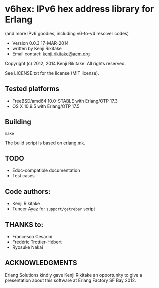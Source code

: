 # v6hex: IPv6 hex address library for Erlang

(and more IPv6 goodies, including v6-to-v4 resolver codes)

* Version 0.0.3 17-MAR-2014
* written by Kenji Rikitake
* Email contact: <kenji.rikitake@acm.org>

Copyright (c) 2012, 2014 Kenji Rikitake. All rights reserved.

See LICENSE.txt for the license (MIT license).

## Tested platforms

* FreeBSD/amd64 10.0-STABLE with Erlang/OTP 17.3
* OS X 10.9.5 with Erlang/OTP 17.5

## Building 

    make

The build script is based on
[erlang.mk](https://github.com/extend/erlang.mk).

## TODO

* Edoc-compatible documentation
* Test cases

## Code authors:

* Kenji Rikitake
* Tuncer Ayaz for `support/getrebar` script

## THANKS to:

* Francesco Cesarini
* Fr&eacute;d&eacute;ric Trottier-H&eacute;bert
* Ryosuke Nakai

## ACKNOWLEDGMENTS

Erlang Solutions kindly gave Kenji Rikitake
an opportunity to give a presentation
about this software at Erlang Factory SF Bay 2012.

